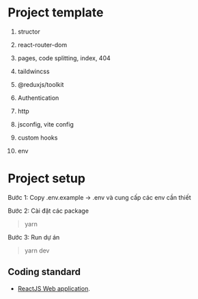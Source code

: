 # Project template

1. structor

2. react-router-dom

3. pages, code splitting, index, 404

4. taildwincss

5. @reduxjs/toolkit

6. Authentication

7. http

8. jsconfig, vite config

9. custom hooks

10. env


# Project setup

Bước 1: Copy .env.example -> .env và cung cấp các env cần thiết

Bước 2: Cài đặt các package

> yarn

Bước 3: Run dự án

> yarn dev


## Coding standard

- [ReactJS Web application](https://airbnb.io/javascript/react/).